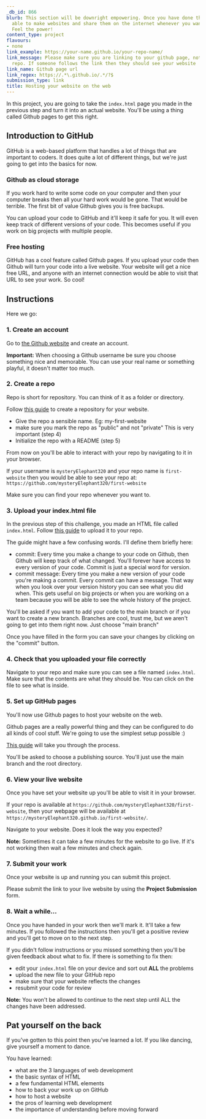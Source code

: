 ```yaml
---
_db_id: 866
blurb: This section will be downright empowering. Once you have done this you'll be
  able to make websites and share them on the internet whenever you want, for free,  forever.
  Feel the power!
content_type: project
flavours:
- none
link_example: https://your-name.github.io/your-repo-name/
link_message: Please make sure you are linking to your github page, not just your
  repo. If someone follows the link then they should see your website
link_name: Github page url
link_regex: https://.*\.github.io/.*/?$
submission_type: link
title: Hosting your website on the web
---
```


In this project, you are going to take the `index.html` page you made in the previous step and turn it into an actual website. You'll be using a thing called Github pages to get this right.

## Introduction to GitHub

GitHub is a web-based platform that handles a lot of things that are important to coders. It does quite a lot of different things, but we're just going to get into the basics for now.

### Github as cloud storage

If you work hard to write some code on your computer and then your computer breaks then all your hard work would be gone. That would be terrible. The first bit of value Github gives you is free backups. 

You can upload your code to GitHub and it'll keep it safe for you. It will even keep track of different versions of your code. This becomes useful if you work on big projects with multiple people.

### Free hosting 

GitHub has a cool feature called Github pages. If you upload your code then Github will turn your code into a live website. Your website will get a nice free URL, and anyone with an internet connection would be able to visit that URL to see your work. So cool!

## Instructions

Here we go:

### 1. Create an account 

Go to [the Github website](https://github.com/) and create an account. 

**Important:** When choosing a Github username be sure you choose something nice and memorable. You can use your real name or something playful, it doesn't matter too much. 

### 2. Create a repo 

Repo is short for repository. You can think of it as a folder or directory. 

Follow [this guide](https://docs.github.com/en/get-started/quickstart/create-a-repo) to create a repository for your website. 

- Give the repo a sensible name. Eg: my-first-website 
- make sure you mark the repo as "public" and not "private" This is very important (step 4)
- Initialize the repo with a README (step 5)

From now on you'll be able to interact with your repo by navigating to it in your browser.

If your username is `mysteryElephant320` and your repo name is `first-website` then you would be able to see your repo at: `https://github.com/mysteryElephant320/first-website`

Make sure you can find your repo whenever you want to.
### 3. Upload your index.html file 

In the previous step of this challenge, you made an HTML file called `index.html`. Follow [this  guide](https://docs.github.com/en/repositories/working-with-files/managing-files/adding-a-file-to-a-repository) to upload it to your repo.

The guide might have a few confusing words. I'll define them briefly here:

- commit: Every time you make a change to your code on Github, then Github will keep track of what changed. You'll forever have access to every version of your code. Commit is just a special word for version. 
- commit message: Every time you make a new version of your code you're making a commit. Every commit can have a message. That way when you look over your version history you can see what you did when. This gets useful on big projects or when you are working on a team because you will be able to see the whole history of the project.

You'll be asked if you want to add your code to the main branch or if you want to create a new branch. Branches are cool, trust me, but we aren't going to get into them right now.  Just choose "main branch" 

Once you have filled in the form you can save your changes by clicking on the "commit" button.

### 4. Check that you uploaded your file correctly

Navigate to your repo and make sure you can see a file named `index.html`. Make sure that the contents are what they should be.  You can click on the file to see what is inside.

### 5. Set up GitHub pages 

You'll now use Github pages to host your website on the web. 

Github pages are a really powerful thing and they can be configured to do all kinds of cool stuff. We're going to use the simplest setup possible :) 

[This guide](https://docs.github.com/en/pages/getting-started-with-github-pages/creating-a-github-pages-site#creating-your-site) will take you through the process.

You'll be asked to choose a publishing source. You'll just use the main branch and the root directory.

### 6. View your live website 

Once you have set your website up you'll be able to visit it in your browser.

If your repo is available at `https://github.com/mysteryElephant320/first-website`, then your webpage will be available at `https://mysteryElephant320.github.io/first-website/`.

Navigate to your website. Does it look the way you expected? 

**Note:** Sometimes it can take a few minutes for the website to go live. If it's not working then wait a few minutes and check again.

### 7. Submit your work 

Once your website is up and running you can submit this project.

Please submit the link to your live website by using the **Project Submission** form. 

### 8. Wait a while...

Once you have handed in your work then we'll mark it. It'll take a few minutes.  If you followed the instructions then you'll get a positive review and you'll get to move on to the next step. 

If you didn't follow instructions or you missed something then you'll be given feedback about what to fix. If there is something to fix then:

- edit your `index.html` file on your device and sort out **ALL** the problems
- upload the new file to your GitHub repo 
- make sure that your website reflects the changes
- resubmit your code for review

**Note:** You won't be allowed to continue to the next step until ALL the changes have been addressed. 

## Pat yourself on the back

If you've gotten to this point then you've learned a lot. If you like dancing, give yourself a moment to dance.

You have learned:

- what are the 3 languages of web development
- the basic syntax of HTML
- a few fundamental HTML elements
- how to back your work up on GitHub
- how to host a website
- the pros of learning web development
- the importance of understanding before moving forward
